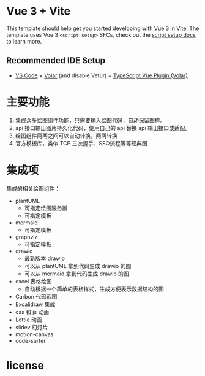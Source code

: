 # Vue 3 + Vite

This template should help get you started developing with Vue 3 in Vite. The template uses Vue 3 `<script setup>` SFCs, check out the [script setup docs](https://v3.vuejs.org/api/sfc-script-setup.html#sfc-script-setup) to learn more.

## Recommended IDE Setup

- [VS Code](https://code.visualstudio.com/) + [Volar](https://marketplace.visualstudio.com/items?itemName=Vue.volar) (and disable Vetur) + [TypeScript Vue Plugin (Volar)](https://marketplace.visualstudio.com/items?itemName=Vue.vscode-typescript-vue-plugin).

# 主要功能

1. 集成众多绘图组件功能，只需要输入绘图代码，自动保留图样。
2. api 接口输出图片持久化代码，使用自己的 api 替换 api 输出接口或适配。
3. 绘图组件两两之间可以自动转换，两两转换
4. 官方模板库，类似 TCP 三次握手、SSO流程等等经典图

# 集成项

集成的相关绘图组件：

- plantUML
    - 可指定绘图服务器
    - 可指定模板
- mermaid
    - 可指定模板
- graphviz
    - 可指定模板
- drawio
    - 最新版本 drawio
    - 可以从 plantUML 拿到代码生成 drawio 的图
    - 可以从 mermaid 拿到代码生成 drawio 的图
- excel 表格绘图
    - 自动根据一个简单的表格样式，生成方便表示数据结构的图
- Carbon 代码截图
- Excalidraw 集成
- css 和 js 动画
- Lottie 动画
- slidev 幻灯片
- motion-canvas
- code-surfer

# license
